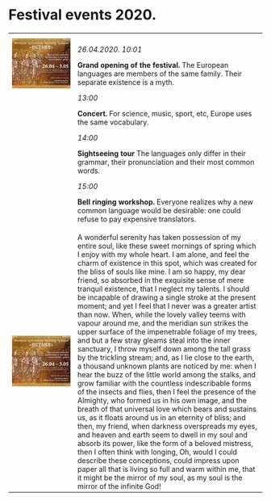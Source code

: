 <h1>Festival events 2020.</h1>
<div>
<table class="event-table">
  <col width="130">
  <col width="*">
  <tr>
    <th></th>
    <th></th>
  </tr>
  <tr>
    <td valign="top">
		<img class="event-img" src="https://raw.githubusercontent.com/Max1992/fde-storage/master/pictures/afisha.jpg">
	</td>
    <td>
		<p><i>26.04.2020. 10:01</i></p>
<p><b>Grand opening of the festival.</b> The European languages are members of the same family. Their separate existence is a myth.</p>
<p><i>13:00</i></p>
<p><b>Concert.</b> For science, music, sport, etc, Europe uses the same vocabulary.</p>
<p><i>14:00</i></p>
<p><b>Sightseeing tour</b> The languages only differ in their grammar, their pronunciation and their most common words.</p>
<p><i>15:00</i></p>
<p><b>Bell ringing workshop.</b> Everyone realizes why a new common language would be desirable: one could refuse to pay expensive translators. </p>
	</td>
  </tr>
  <tr>
    <td><img class="event-img" src="https://raw.githubusercontent.com/Max1992/fde-storage/master/pictures/afisha.jpg"></td>
    <td>
A wonderful serenity has taken possession of my entire soul, like these sweet mornings of spring which I enjoy with my whole heart. I am alone, and feel the charm of existence in this spot, which was created for the bliss of souls like mine. I am so happy, my dear friend, so absorbed in the exquisite sense of mere tranquil existence, that I neglect my talents. I should be incapable of drawing a single stroke at the present moment; and yet I feel that I never was a greater artist than now. When, while the lovely valley teems with vapour around me, and the meridian sun strikes the upper surface of the impenetrable foliage of my trees, and but a few stray gleams steal into the inner sanctuary, I throw myself down among the tall grass by the trickling stream; and, as I lie close to the earth, a thousand unknown plants are noticed by me: when I hear the buzz of the little world among the stalks, and grow familiar with the countless indescribable forms of the insects and flies, then I feel the presence of the Almighty, who formed us in his own image, and the breath of that universal love which bears and sustains us, as it floats around us in an eternity of bliss; and then, my friend, when darkness overspreads my eyes, and heaven and earth seem to dwell in my soul and absorb its power, like the form of a beloved mistress, then I often think with longing, Oh, would I could describe these conceptions, could impress upon paper all that is living so full and warm within me, that it might be the mirror of my soul, as my soul is the mirror of the infinite God! 
	</td>
  </tr>
</table>
</div>

